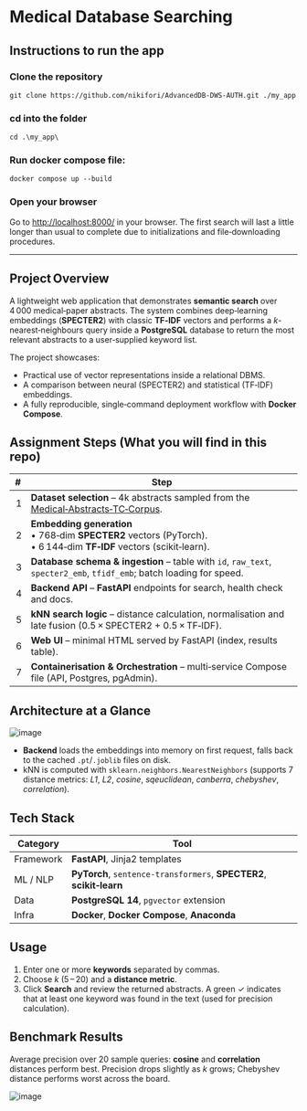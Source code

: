 # Medical Database Searching
## Instructions to run the app

### Clone the repository

`git clone https://github.com/nikifori/AdvancedDB-DWS-AUTH.git ./my_app`

### cd into the folder

`cd .\my_app\`

### Run docker compose file:

`docker compose up --build`

### Open your browser

Go to [http://localhost:8000/](http://localhost:8000/) in your browser.
The first search will last a little longer than usual to complete due to initializations and file‑downloading procedures.

---

## Project Overview

A lightweight web application that demonstrates **semantic search** over 4 000 medical‑paper abstracts.
The system combines deep‑learning embeddings (**SPECTER2**) with classic **TF‑IDF** vectors and performs a *k*-nearest‑neighbours query inside a **PostgreSQL** database to return the most relevant abstracts to a user‑supplied keyword list.

The project showcases:

* Practical use of vector representations inside a relational DBMS.
* A comparison between neural (SPECTER2) and statistical (TF‑IDF) embeddings.
* A fully reproducible, single‑command deployment workflow with **Docker Compose**.

## Assignment Steps (What you will find in this repo)

| #  | Step                                                                                                                                            |
| -- | ----------------------------------------------------------------------------------------------------------------------------------------------- |
|  1 | **Dataset selection** – 4k abstracts sampled from the [Medical‑Abstracts‑TC‑Corpus](https://github.com/sebischair/Medical-Abstracts-TC-Corpus). |
|  2 | **Embedding generation**<br/>• 768‑dim **SPECTER2** vectors (PyTorch).<br/>• 6 144‑dim **TF‑IDF** vectors (scikit‑learn).                       |
|  3 | **Database schema & ingestion** – table with `id`, `raw_text`, `specter2_emb`, `tfidf_emb`; batch loading for speed.                            |
|  4 | **Backend API** – **FastAPI** endpoints for search, health check and docs.                                                                      |
|  5 | **kNN search logic** – distance calculation, normalisation and late fusion (0.5 × SPECTER2 + 0.5 × TF‑IDF).                                     |
|  6 | **Web UI** – minimal HTML served by FastAPI (index, results table).                                                                             |
|  7 | **Containerisation & Orchestration** – multi‑service Compose file (API, Postgres, pgAdmin).                                                     |

## Architecture at a Glance

![image](https://github.com/user-attachments/assets/8fd04a4c-b10e-4eef-8c76-498252a31702)


* **Backend** loads the embeddings into memory on first request, falls back to the cached `.pt`/`.joblib` files on disk.
* kNN is computed with `sklearn.neighbors.NearestNeighbors` (supports 7 distance metrics: *L1*, *L2*, *cosine*, *sqeuclidean*, *canberra*, *chebyshev*, *correlation*).

## Tech Stack

| Category  | Tool                                                                 |
| --------- | -------------------------------------------------------------------- |
| Framework | **FastAPI**, Jinja2 templates                                        |
| ML / NLP  | **PyTorch**, `sentence-transformers`, **SPECTER2**, **scikit‑learn** |
| Data      | **PostgreSQL 14**, `pgvector` extension                              |
| Infra     | **Docker**, **Docker Compose**, **Anaconda**                         |

## Usage

1. Enter one or more **keywords** separated by commas.
2. Choose *k* (5 – 20) and a **distance metric**.
3. Click **Search** and review the returned abstracts. A green ✓ indicates that at least one keyword was found in the text (used for precision calculation).

## Benchmark Results

Average precision over 20 sample queries: **cosine** and **correlation** distances perform best. Precision drops slightly as *k* grows; Chebyshev distance performs worst across the board.

![image](https://github.com/user-attachments/assets/35ea8b21-f4e8-4f50-a699-c25a46fb138a)

